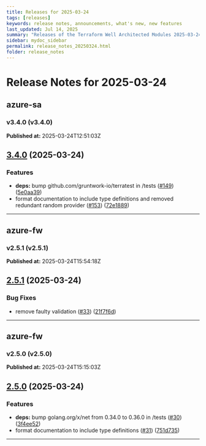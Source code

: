 ```yaml
---
title: Releases for 2025-03-24
tags: [releases]
keywords: release notes, announcements, what's new, new features
last_updated: Jul 14, 2025
summary: "Releases of the Terraform Well Architected Modules 2025-03-24"
sidebar: mydoc_sidebar
permalink: release_notes_20250324.html
folder: release_notes
---
```


# Release Notes for 2025-03-24

## azure-sa
### v3.4.0 (v3.4.0)
**Published at:** 2025-03-24T12:51:03Z

## [3.4.0](https://github.com/CloudNationHQ/terraform-azure-sa/compare/v3.3.1...v3.4.0) (2025-03-24)


### Features

* **deps:** bump github.com/gruntwork-io/terratest in /tests ([#149](https://github.com/CloudNationHQ/terraform-azure-sa/issues/149)) ([5e0aa39](https://github.com/CloudNationHQ/terraform-azure-sa/commit/5e0aa3958aefd436a390123d8e15347fd144d79f))
* format documentation to include type definitions and removed redundant random provider ([#153](https://github.com/CloudNationHQ/terraform-azure-sa/issues/153)) ([72e1889](https://github.com/CloudNationHQ/terraform-azure-sa/commit/72e1889d35c4d84e99b9999835672132427cd828))

---

## azure-fw
### v2.5.1 (v2.5.1)
**Published at:** 2025-03-24T15:54:18Z

## [2.5.1](https://github.com/CloudNationHQ/terraform-azure-fw/compare/v2.5.0...v2.5.1) (2025-03-24)


### Bug Fixes

* remove faulty validation ([#33](https://github.com/CloudNationHQ/terraform-azure-fw/issues/33)) ([21f7f6d](https://github.com/CloudNationHQ/terraform-azure-fw/commit/21f7f6d52a7d81edd9f5ecdde3b0e13f40bb0e0f))

---

## azure-fw
### v2.5.0 (v2.5.0)
**Published at:** 2025-03-24T15:15:03Z

## [2.5.0](https://github.com/CloudNationHQ/terraform-azure-fw/compare/v2.4.0...v2.5.0) (2025-03-24)


### Features

* **deps:** bump golang.org/x/net from 0.34.0 to 0.36.0 in /tests ([#30](https://github.com/CloudNationHQ/terraform-azure-fw/issues/30)) ([3f4ee52](https://github.com/CloudNationHQ/terraform-azure-fw/commit/3f4ee527222774791c6a0548a7c51b2d63e83c9d))
* format documentation to include type definitions ([#31](https://github.com/CloudNationHQ/terraform-azure-fw/issues/31)) ([751d735](https://github.com/CloudNationHQ/terraform-azure-fw/commit/751d7355a6b13279508af6423ba01a5d2f2039d9))

---

